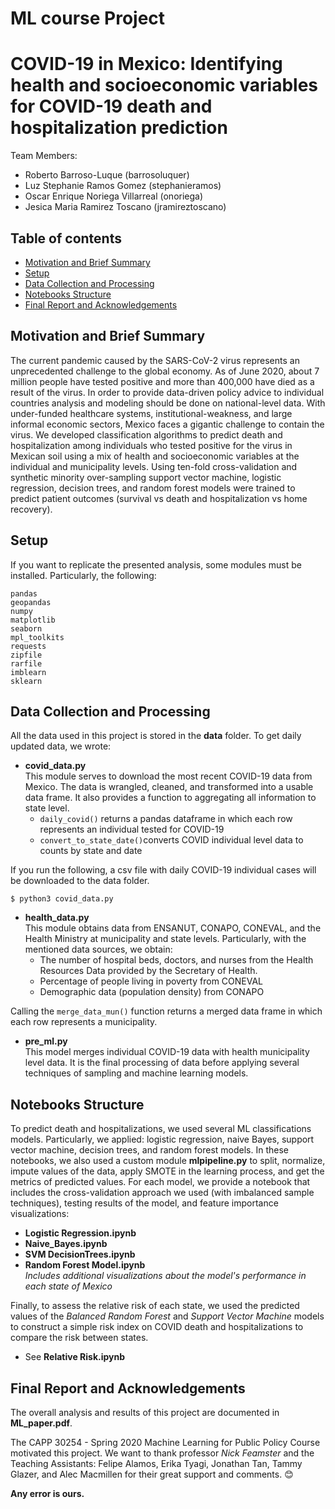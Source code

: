 # ML course Project
# COVID-19 in Mexico: Identifying health and socioeconomic variables for COVID-19 death and hospitalization prediction

Team Members:  
* Roberto Barroso-Luque (barrosoluquer)  
* Luz Stephanie Ramos Gomez (stephanieramos)  
* Oscar Enrique Noriega Villarreal (onoriega)  
* Jesica Maria Ramirez Toscano (jramireztoscano)  

## Table of contents
* [Motivation and Brief Summary](#motivation-and-brief-summary)
* [Setup](#setup)
* [Data Collection and Processing](#data-collection-and-processing)
* [Notebooks Structure](#notebooks-structure)
* [Final Report and Acknowledgements](#final-report-and-acknowledgements)


## Motivation and Brief Summary
The current pandemic caused by the SARS-CoV-2 virus represents an unprecedented challenge to the global economy. As of June 2020, about 7 million people have tested positive and more than 400,000 have died as a result of the virus.  In order to provide data-driven policy advice to individual countries analysis and modeling should be done on national-level data.  With under-funded healthcare systems, institutional-weakness, and large informal economic sectors, Mexico faces a gigantic challenge to contain the virus. We developed classification algorithms to predict death and hospitalization among individuals who tested positive for the virus in Mexican soil using a mix of health and socioeconomic variables at the individual and municipality levels. Using ten-fold cross-validation and synthetic minority over-sampling support vector machine, logistic regression, decision trees, and random forest models were trained to predict patient outcomes (survival vs death and hospitalization vs home recovery).

## Setup
If you want to replicate the presented analysis, some modules must be installed. Particularly, the following:
```
pandas
geopandas
numpy
matplotlib
seaborn
mpl_toolkits
requests
zipfile
rarfile
imblearn
sklearn
```

## Data Collection and Processing
All the data used in this project is stored in the **data** folder.
To get daily updated data, we wrote:  
* **covid_data.py**  
This module serves to download the most recent COVID-19 data from Mexico. The data is wrangled, cleaned, and transformed into a usable data frame. It also provides a function to aggregating all information to state level.  
   * ```daily_covid()``` returns a pandas dataframe in which each row represents an individual tested for COVID-19
   * ```convert_to_state_date()```converts COVID individual level data to counts by state and date
  
If you run the following, a csv file with daily COVID-19 individual cases will be downloaded to the data folder.
```
$ python3 covid_data.py
```
* **health_data.py**  
This module obtains data from ENSANUT, CONAPO, CONEVAL, and the Health Ministry at municipality and state levels.
Particularly, with the mentioned data sources, we obtain: 
   * The number of hospital beds, doctors, and nurses from the Health Resources Data provided by the Secretary of Health.
   * Percentage of people living in poverty from CONEVAL
   * Demographic data (population density) from CONAPO

Calling the ```merge_data_mun()``` function returns a merged data frame in which each row represents a municipality.

* **pre_ml.py**  
This model merges individual COVID-19 data with health municipality level data. 
It is the final processing of data before applying several techniques of sampling and machine learning models.


## Notebooks Structure
To predict death and hospitalizations, we used several ML classifications models. Particularly, we applied: logistic regression, naive Bayes, support vector machine, decision trees, and random forest models. In these notebooks, we also used a custom module **mlpipeline.py** to split, normalize, impute values of the data, apply SMOTE in the learning process, and get the metrics of predicted values. For each model, we provide a notebook that includes the cross-validation approach we used (with imbalanced sample techniques), testing results of the model, and feature importance visualizations:  
* **Logistic Regression.ipynb**
* **Naive_Bayes.ipynb**
* **SVM DecisionTrees.ipynb**
* **Random Forest Model.ipynb**  
   *Includes additional visualizations about the model's performance in each state of Mexico*

Finally, to assess the relative risk of each state, we used the predicted values of the *Balanced Random Forest* and *Support Vector Machine* models to construct a simple risk index on COVID death and hospitalizations to compare the risk between states.  
* See **Relative Risk.ipynb**

## Final Report and Acknowledgements
The overall analysis and results of this project are documented in **ML_paper.pdf**.  

The CAPP 30254 - Spring 2020 Machine Learning for Public Policy Course motivated this project.
We want to thank professor *Nick Feamster* and the Teaching Assistants: Felipe Alamos, Erika Tyagi, Jonathan Tan, Tammy Glazer, and Alec Macmillen for their great support and comments.  :blush:

**Any error is ours.**
